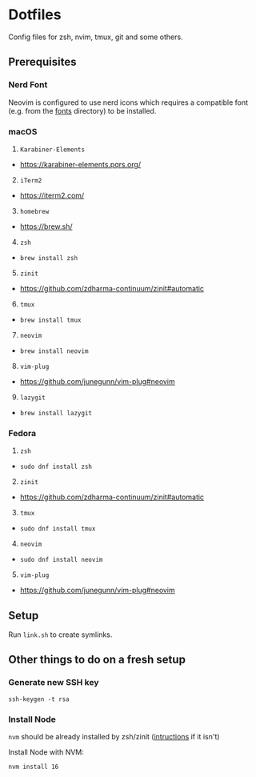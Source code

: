 # Dotfiles

Config files for zsh, nvim, tmux, git and some others.

## Prerequisites

### Nerd Font

Neovim is configured to use nerd icons which requires a compatible font (e.g. from the [fonts](/fonts) directory) to
be installed.

### macOS

1. `Karabiner-Elements`
  - https://karabiner-elements.pqrs.org/
2. `iTerm2`
  - https://iterm2.com/
3. `homebrew`
  - https://brew.sh/
4. `zsh`
  - `brew install zsh`
5. `zinit`
  - https://github.com/zdharma-continuum/zinit#automatic
6. `tmux`
  - `brew install tmux`
7. `neovim`
  - `brew install neovim`
8. `vim-plug`
  - https://github.com/junegunn/vim-plug#neovim
9. `lazygit`
  - `brew install lazygit`

### Fedora

1. `zsh`
  - `sudo dnf install zsh`
2. `zinit`
  - https://github.com/zdharma-continuum/zinit#automatic
3. `tmux`
  - `sudo dnf install tmux`
4. `neovim`
  - `sudo dnf install neovim`
5. `vim-plug`
  - https://github.com/junegunn/vim-plug#neovim

## Setup

Run `link.sh` to create symlinks.

## Other things to do on a fresh setup

### Generate new SSH key

```
ssh-keygen -t rsa
```

### Install Node

`nvm` should be already installed by zsh/zinit ([intructions](https://github.com/nvm-sh/nvm#installing-and-updating) if it isn't)

Install Node with NVM:

```
nvm install 16
```
